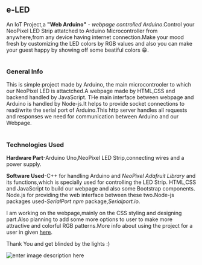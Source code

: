 ## e-LED

An IoT Project,a <b>"Web Arduino"</b> - <i>webpage controlled Arduino</i>.Control your NeoPixel LED Strip attatched to Arduino Microcontroller from anywhere,from any device having internet connection.Make your mood fresh by customizing the LED colors by RGB values and also you can make your guest happy by showing off some beatiful colors 😁.

# <h3>General Info</h3>
This is simple project made by Arduino, the main microcontrooler to which our NeoPixel LED is attactched.A webpage made by HTML,CSS and backend handled by JavaScript.
THe main interface between webpage and Arduino is handled by Node-js.It helps to provide socket connections to read/write the serial port of Arduino.This http server handles all requests and responses we need for communication between Arduino and our Webpage.

# <h3>Technologies Used</h3>

<b>Hardware Part</b>-Arduino Uno,NeoPixel LED Strip,connecting wires and a power supply.

<b>Software Used</b>-C++ for handling Arduino and <i>NeoPixel Adafruit Library</i> and its functions,which is specially used for controlling the LED Strip.
HTML,CSS and JavaScript to build our webpage and also some Bootstrap components. Node.js for providing the web interface between these two.Node-js packages used-<i>SerialPort npm</i> package,<i>Serialport.io</i>.

I am working on the webpage,mainly on the CSS styling and designing part.Also planning to add some more options to user to make more attractive and colorful RGB patterns.More info about using the project for a user in given [here](https://github.com/MysticShadow427/e-LED/blob/main/about.md).

Thank You and get blinded by the lights :)

![enter image description here](https://i.pinimg.com/originals/89/36/18/893618ef1059a4c45ad9d242f5f0c3c5.gif)
